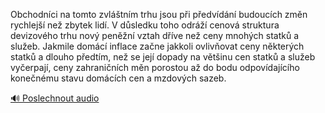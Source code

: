 
Obchodníci na tomto zvláštním trhu jsou při předvídání budoucích změn rychlejší než zbytek lidí. V důsledku toho odráží cenová struktura devizového trhu nový peněžní vztah dříve než ceny mnohých statků a služeb. Jakmile domácí inflace začne jakkoli ovlivňovat ceny některých statků a dlouho předtím, než se její dopady na většinu cen statků a služeb vyčerpají, ceny zahraničních měn porostou až do bodu odpovídajícího konečnému stavu domácích cen a mzdových sazeb.

[🔊 Poslechnout audio](/data/7-paragraphs/audio/chapter_83/para_001-Obchodnci-na-tomto-zvltnm-trhu-jsou-pi-pedv.mp3)
